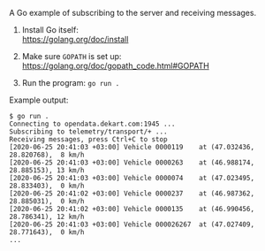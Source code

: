 A Go example of subscribing to the server and receiving messages.

1. Install Go itself:  
https://golang.org/doc/install

2. Make sure `GOPATH` is set up:  
https://golang.org/doc/gopath_code.html#GOPATH

3. Run the program: `go run .`

Example output:

``` plain
$ go run .
Connecting to opendata.dekart.com:1945 ...
Subscribing to telemetry/transport/+ ...
Receiving messages, press Ctrl+C to stop
[2020-06-25 20:41:03 +03:00] Vehicle 0000119    at (47.032436, 28.820768),  8 km/h
[2020-06-25 20:41:03 +03:00] Vehicle 0000263    at (46.988174, 28.885153), 13 km/h
[2020-06-25 20:41:03 +03:00] Vehicle 0000074    at (47.023495, 28.833403),  0 km/h
[2020-06-25 20:41:02 +03:00] Vehicle 0000237    at (46.987362, 28.885031),  0 km/h
[2020-06-25 20:41:02 +03:00] Vehicle 0000135    at (46.990456, 28.786341), 12 km/h
[2020-06-25 20:41:03 +03:00] Vehicle 000026267  at (47.027409, 28.771643),  0 km/h
...
```
